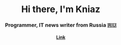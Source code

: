 <h1 align="center">Hi there, I'm <a target="_blank">Kniaz</a> 
<h3 align="center">Programmer, IT news writer from Russia 🇷🇺</h3>
<h4 align="center"> <a target="_blank" href="https://knos77.github.io/createX/"> Link </a> </h4>